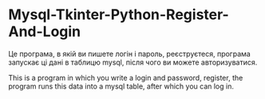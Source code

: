 # Mysql-Tkinter-Python-Register-And-Login

Це програма, в якій ви пишете логін і пароль, реєструєтеся, програма запускає ці дані в таблицю mysql, після чого ви можете авторизуватися.

This is a program in which you write a login and password, register, the program runs this data into a mysql table, after which you can log in.
